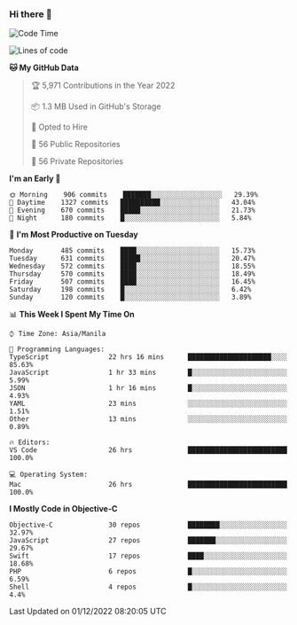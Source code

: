 ### Hi there 👋

<!--START_SECTION:waka-->
![Code Time](http://img.shields.io/badge/Code%20Time-3%2C438%20hrs%2025%20mins-blue)

![Lines of code](https://img.shields.io/badge/From%20Hello%20World%20I%27ve%20Written-2%20Million%20lines%20of%20code-blue)

**🐱 My GitHub Data** 

> 🏆 5,971 Contributions in the Year 2022
 > 
> 📦 1.3 MB Used in GitHub's Storage 
 > 
> 💼 Opted to Hire
 > 
> 📜 56 Public Repositories 
 > 
> 🔑 56 Private Repositories  
 > 
**I'm an Early 🐤** 

```text
🌞 Morning    906 commits    ███████░░░░░░░░░░░░░░░░░░   29.39% 
🌆 Daytime    1327 commits   ██████████░░░░░░░░░░░░░░░   43.04% 
🌃 Evening    670 commits    █████░░░░░░░░░░░░░░░░░░░░   21.73% 
🌙 Night      180 commits    █░░░░░░░░░░░░░░░░░░░░░░░░   5.84%

```
📅 **I'm Most Productive on Tuesday** 

```text
Monday       485 commits    ████░░░░░░░░░░░░░░░░░░░░░   15.73% 
Tuesday      631 commits    █████░░░░░░░░░░░░░░░░░░░░   20.47% 
Wednesday    572 commits    ████░░░░░░░░░░░░░░░░░░░░░   18.55% 
Thursday     570 commits    ████░░░░░░░░░░░░░░░░░░░░░   18.49% 
Friday       507 commits    ████░░░░░░░░░░░░░░░░░░░░░   16.45% 
Saturday     198 commits    █░░░░░░░░░░░░░░░░░░░░░░░░   6.42% 
Sunday       120 commits    █░░░░░░░░░░░░░░░░░░░░░░░░   3.89%

```


📊 **This Week I Spent My Time On** 

```text
⌚︎ Time Zone: Asia/Manila

💬 Programming Languages: 
TypeScript               22 hrs 16 mins      █████████████████████░░░░   85.63% 
JavaScript               1 hr 33 mins        █░░░░░░░░░░░░░░░░░░░░░░░░   5.99% 
JSON                     1 hr 16 mins        █░░░░░░░░░░░░░░░░░░░░░░░░   4.93% 
YAML                     23 mins             ░░░░░░░░░░░░░░░░░░░░░░░░░   1.51% 
Other                    13 mins             ░░░░░░░░░░░░░░░░░░░░░░░░░   0.89%

🔥 Editors: 
VS Code                  26 hrs              █████████████████████████   100.0%

💻 Operating System: 
Mac                      26 hrs              █████████████████████████   100.0%

```

**I Mostly Code in Objective-C** 

```text
Objective-C              30 repos            ████████░░░░░░░░░░░░░░░░░   32.97% 
JavaScript               27 repos            ███████░░░░░░░░░░░░░░░░░░   29.67% 
Swift                    17 repos            ████░░░░░░░░░░░░░░░░░░░░░   18.68% 
PHP                      6 repos             █░░░░░░░░░░░░░░░░░░░░░░░░   6.59% 
Shell                    4 repos             █░░░░░░░░░░░░░░░░░░░░░░░░   4.4%

```



 Last Updated on 01/12/2022 08:20:05 UTC
<!--END_SECTION:waka-->


<!--
**rad182/rad182** is a ✨ _special_ ✨ repository because its `README.md` (this file) appears on your GitHub profile.

Here are some ideas to get you started:

- 🔭 I’m currently working on ...
- 🌱 I’m currently learning ...
- 👯 I’m looking to collaborate on ...
- 🤔 I’m looking for help with ...
- 💬 Ask me about ...
- 📫 How to reach me: ...
- 😄 Pronouns: ...
- ⚡ Fun fact: ...
-->
